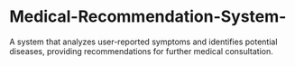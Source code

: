 # Medical-Recommendation-System-
A system that analyzes user-reported symptoms and  identifies potential diseases, providing recommendations for  further medical consultation.
